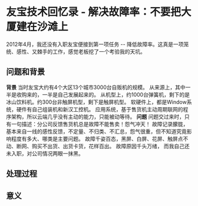 # 友宝技术回忆录 - 解决故障率：不要把大厦建在沙滩上

2012年4月，我还没有入职友宝便接到第一项任务 -- 降低故障率。这真是一项笼统、感性、又棘手的工作，感觉老板挖了一个考验我的天坑。

## 问题和背景
**背景**
当时友宝大约有4个大区13个城市3000台自贩机的规模。
从来源上，其中一半是收购来的，一半是自己发展起来的。
从机型上，约1000台弹簧机，剩下的是冰山饮料机。约300台非触屏机型，剩下是触屏机型。
软硬件上，都是Window系统，硬件有自己组装机和新汉工控机。
应用系统，基于售货机主动周期联网的程序架构，所以云端几乎没有主动的能力，只能被动等待。
**问题**
问题交过来时，只有一句描述：分公司反馈售货机总是故障不能售卖！怨气冲天！
故障记录朦胧，基本来自一线的感性反馈，不定量、不归类、不汇总，怨气很重，但不知道究竟影响程度有多大、哪类是主要问题。
故障千姿百态，黑屏、白屏、花屏、触屏点不动、断网、购买不出货、出货卡货，花样百出。
故障原因千头万绪，
而我自己还未入职，对公司情况两眼一抹黑。

## 处理过程

## 意义
